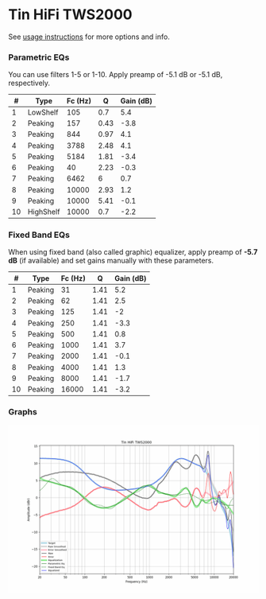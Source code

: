 # Tin HiFi TWS2000
See [usage instructions](https://github.com/jaakkopasanen/AutoEq#usage) for more options and info.

### Parametric EQs
You can use filters 1-5 or 1-10. Apply preamp of -5.1 dB or -5.1 dB, respectively.

|   # | Type      |   Fc (Hz) |    Q |   Gain (dB) |
|-----|-----------|-----------|------|-------------|
|   1 | LowShelf  |       105 | 0.7  |         5.4 |
|   2 | Peaking   |       157 | 0.43 |        -3.8 |
|   3 | Peaking   |       844 | 0.97 |         4.1 |
|   4 | Peaking   |      3788 | 2.48 |         4.1 |
|   5 | Peaking   |      5184 | 1.81 |        -3.4 |
|   6 | Peaking   |        40 | 2.23 |        -0.3 |
|   7 | Peaking   |      6462 | 6    |         0.7 |
|   8 | Peaking   |     10000 | 2.93 |         1.2 |
|   9 | Peaking   |     10000 | 5.41 |        -0.1 |
|  10 | HighShelf |     10000 | 0.7  |        -2.2 |

### Fixed Band EQs
When using fixed band (also called graphic) equalizer, apply preamp of **-5.7 dB** (if available) and set gains manually with these parameters.

|   # | Type    |   Fc (Hz) |    Q |   Gain (dB) |
|-----|---------|-----------|------|-------------|
|   1 | Peaking |        31 | 1.41 |         5.2 |
|   2 | Peaking |        62 | 1.41 |         2.5 |
|   3 | Peaking |       125 | 1.41 |        -2   |
|   4 | Peaking |       250 | 1.41 |        -3.3 |
|   5 | Peaking |       500 | 1.41 |         0.8 |
|   6 | Peaking |      1000 | 1.41 |         3.7 |
|   7 | Peaking |      2000 | 1.41 |        -0.1 |
|   8 | Peaking |      4000 | 1.41 |         1.3 |
|   9 | Peaking |      8000 | 1.41 |        -1.7 |
|  10 | Peaking |     16000 | 1.41 |        -3.2 |

### Graphs
![](./Tin%20HiFi%20TWS2000.png)
